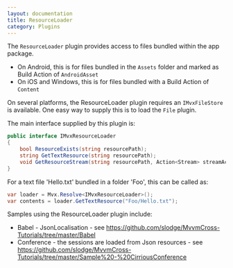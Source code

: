 ```yaml
---
layout: documentation
title: ResourceLoader
category: Plugins
---
```

The `ResourceLoader` plugin provides access to files bundled within the app package.

- On Android, this is for files bundled in the `Assets` folder and marked as Build Action of `AndroidAsset`
- On iOS and Windows, this is for files bundled with a Build Action of `Content` 

On several platforms, the ResourceLoader plugin requires an `IMvxFileStore` is available. One easy way to supply this is to load the `File` plugin.

The main interface supplied by this plugin is:

```c#
public interface IMvxResourceLoader
{
    bool ResourceExists(string resourcePath);
    string GetTextResource(string resourcePath);
    void GetResourceStream(string resourcePath, Action<Stream> streamAction);
}
```

For a text file 'Hello.txt' bundled in a folder 'Foo', this can be called as:    

```c#
var loader = Mvx.Resolve<IMvxResourceLoader>();
var contents = loader.GetTextResource("Foo/Hello.txt");
```

Samples using the ResourceLoader plugin include:

- Babel - JsonLocalisation - see https://github.com/slodge/MvvmCross-Tutorials/tree/master/Babel
- Conference - the sessions are loaded from Json resources - see https://github.com/slodge/MvvmCross-Tutorials/tree/master/Sample%20-%20CirriousConference

